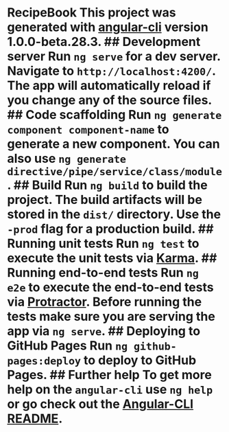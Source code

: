 # RecipeBook This project was generated with [angular-cli](https://github.com/angular/angular-cli) version 1.0.0-beta.28.3. ## Development server Run `ng serve` for a dev server. Navigate to `http://localhost:4200/`. The app will automatically reload if you change any of the source files. ## Code scaffolding Run `ng generate component component-name` to generate a new component. You can also use `ng generate directive/pipe/service/class/module`. ## Build Run `ng build` to build the project. The build artifacts will be stored in the `dist/` directory. Use the `-prod` flag for a production build. ## Running unit tests Run `ng test` to execute the unit tests via [Karma](https://karma-runner.github.io). ## Running end-to-end tests Run `ng e2e` to execute the end-to-end tests via [Protractor](http://www.protractortest.org/). Before running the tests make sure you are serving the app via `ng serve`. ## Deploying to GitHub Pages Run `ng github-pages:deploy` to deploy to GitHub Pages. ## Further help To get more help on the `angular-cli` use `ng help` or go check out the [Angular-CLI README](https://github.com/angular/angular-cli/blob/master/README.md).
